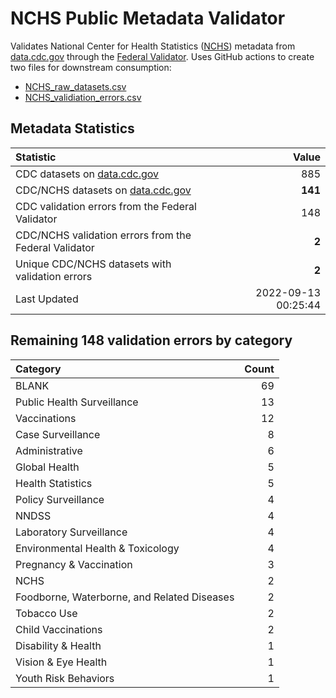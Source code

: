 # NCHS Public Metadata Validator

Validates National Center for Health Statistics ([NCHS](https://www.cdc.gov/nchs/index.htm)) metadata from [data.cdc.gov](https://data.cdc.gov/browse?category=NCHS) through the [Federal Validator](https://dashboard.data.gov/validate). Uses GitHub actions to create two files for downstream consumption:


+ [NCHS_raw_datasets.csv](NCHS_raw_datasets.csv)
+ [NCHS_validiation_errors.csv](NCHS_validiation_errors.csv)


## Metadata Statistics

| Statistic | Value |
| :---      | ---:  |
| CDC datasets on [data.cdc.gov](https://data.cdc.gov/) | 885 |
| CDC/NCHS datasets on [data.cdc.gov](https://data.cdc.gov/browse?category=NCHS)| **141** |
| CDC validation errors from the Federal Validator | 148 |
| CDC/NCHS validation errors from the Federal Validator | **2** |
| Unique CDC/NCHS datasets with validation errors | **2** |
| Last Updated | 2022-09-13 00:25:44 |


## Remaining 148 validation errors by category

| Category | Count |
| :---     | ---:  |
|BLANK|69|
|Public Health Surveillance|13|
|Vaccinations|12|
|Case Surveillance|8|
|Administrative|6|
|Global Health|5|
|Health Statistics|5|
|Policy Surveillance|4|
|NNDSS|4|
|Laboratory Surveillance|4|
|Environmental Health & Toxicology|4|
|Pregnancy & Vaccination|3|
|NCHS|2|
|Foodborne, Waterborne, and Related Diseases|2|
|Tobacco Use|2|
|Child Vaccinations|2|
|Disability & Health|1|
|Vision & Eye Health|1|
|Youth Risk Behaviors|1|